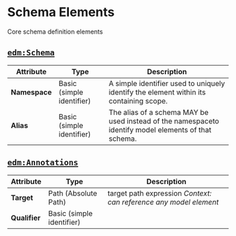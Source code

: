 # Schema Elements

Core schema definition elements

## [`edm:Schema`](https://docs.oasis-open.org/odata/odata-csdl-xml/v4.02/csd01/odata-csdl-xml-v4.02-csd01.html#sec_Schema)

| Attribute | Type | Description |
|-----------|------|-------------|
| **Namespace** | Basic (simple identifier) | A simple identifier used to uniquely identify the element within its containing scope. |
| **Alias** | Basic (simple identifier) | The alias of a schema MAY be used instead of the namespaceto identify model elements of that schema. |

## [`edm:Annotations`](https://docs.oasis-open.org/odata/odata-csdl-xml/v4.02/csd01/odata-csdl-xml-v4.02-csd01.html#sec_Annotations)

| Attribute | Type | Description |
|-----------|------|-------------|
| **Target** | Path (Absolute Path) | target path expression *Context: can reference any model element* |
| **Qualifier** | Basic (simple identifier) |  |